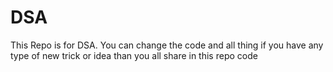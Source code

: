 # DSA
This Repo is for DSA. You can change the code and all thing if you have any type of new trick or idea than you all share in this repo code
